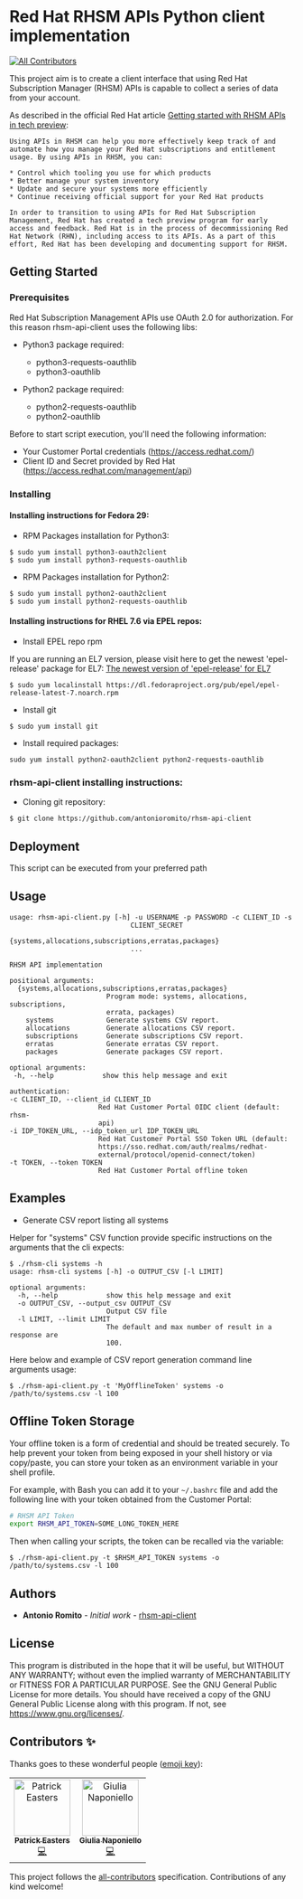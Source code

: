 # Red Hat RHSM APIs Python client implementation 
[![All Contributors](https://img.shields.io/badge/all_contributors-2-orange.svg?style=flat-square)](#contributors)

This project aim is to create a client interface that using Red Hat Subscription Manager (RHSM) APIs is capable to collect a series of data from your account. 

As described in the official Red Hat article [Getting started with RHSM APIs in tech preview](https://access.redhat.com/articles/3626371):

```
Using APIs in RHSM can help you more effectively keep track of and automate how you manage your Red Hat subscriptions and entitlement usage. By using APIs in RHSM, you can:

* Control which tooling you use for which products
* Better manage your system inventory
* Update and secure your systems more efficiently
* Continue receiving official support for your Red Hat products

In order to transition to using APIs for Red Hat Subscription Management, Red Hat has created a tech preview program for early access and feedback. Red Hat is in the process of decommissioning Red Hat Network (RHN), including access to its APIs. As a part of this effort, Red Hat has been developing and documenting support for RHSM.
```

## Getting Started

### Prerequisites

Red Hat Subscription Management APIs use OAuth 2.0 for authorization. For this reason rhsm-api-client uses the following libs:

* Python3 package required:

    * python3-requests-oauthlib
    * python3-oauthlib
    
* Python2 package required:

    * python2-requests-oauthlib
    * python2-oauthlib

Before to start script execution, you'll need the following information:

* Your Customer Portal credentials (https://access.redhat.com/)
* Client ID and Secret provided by Red Hat (https://access.redhat.com/management/api)
 

### Installing

#### Installing instructions for Fedora 29:

* RPM Packages installation for Python3:
```
$ sudo yum install python3-oauth2client
$ sudo yum install python3-requests-oauthlib
```

* RPM Packages installation for Python2:
```
$ sudo yum install python2-oauth2client
$ sudo yum install python2-requests-oauthlib
```
    
#### Installing instructions for RHEL 7.6 via EPEL repos:
       
* Install EPEL repo rpm
    
If you are running an EL7 version, please visit here to get the newest 'epel-release' package for EL7: [The newest version of 'epel-release' for EL7](https://dl.fedoraproject.org/pub/epel/epel-release-latest-7.noarch.rpm)

```
$ sudo yum localinstall https://dl.fedoraproject.org/pub/epel/epel-release-latest-7.noarch.rpm
```
    
* Install git
    
```
$ sudo yum install git
```

* Install required packages:

```
sudo yum install python2-oauth2client python2-requests-oauthlib
```

### rhsm-api-client installing instructions:

* Cloning git repository:
```
$ git clone https://github.com/antonioromito/rhsm-api-client
```  
  
## Deployment

This script can be executed from your preferred path

## Usage

```
usage: rhsm-api-client.py [-h] -u USERNAME -p PASSWORD -c CLIENT_ID -s
                              CLIENT_SECRET
                              {systems,allocations,subscriptions,erratas,packages}
                              ...

RHSM API implementation

positional arguments:
  {systems,allocations,subscriptions,erratas,packages}
                        Program mode: systems, allocations, subscriptions,
                        errata, packages)
    systems             Generate systems CSV report.
    allocations         Generate allocations CSV report.
    subscriptions       Generate subscriptions CSV report.
    erratas             Generate erratas CSV report.
    packages            Generate packages CSV report.

optional arguments:
 -h, --help            show this help message and exit

authentication:
-c CLIENT_ID, --client_id CLIENT_ID
                      Red Hat Customer Portal OIDC client (default: rhsm-
                      api)
-i IDP_TOKEN_URL, --idp_token_url IDP_TOKEN_URL
                      Red Hat Customer Portal SSO Token URL (default:
                      https://sso.redhat.com/auth/realms/redhat-
                      external/protocol/openid-connect/token)
-t TOKEN, --token TOKEN
                      Red Hat Customer Portal offline token
```

## Examples

* Generate CSV report listing all systems

Helper for "systems" CSV function provide specific instructions on the arguments that the cli expects:

```
$ ./rhsm-cli systems -h
usage: rhsm-cli systems [-h] -o OUTPUT_CSV [-l LIMIT]

optional arguments:
  -h, --help            show this help message and exit
  -o OUTPUT_CSV, --output_csv OUTPUT_CSV
                        Output CSV file
  -l LIMIT, --limit LIMIT
                        The default and max number of result in a response are
                        100.

```

Here below and example of CSV report generation command line arguments usage:

```
$ ./rhsm-api-client.py -t 'MyOfflineToken' systems -o /path/to/systems.csv -l 100
```

## Offline Token Storage

Your offline token is a form of credential and should be treated securely. To help prevent
your token from being exposed in your shell history or via copy/paste, you can store your token
as an environment variable in your shell profile.

For example, with Bash you can add it to your `~/.bashrc` file and add the following line
with your token obtained from the Customer Portal:

```bash
# RHSM API Token
export RHSM_API_TOKEN=SOME_LONG_TOKEN_HERE
```

Then when calling your scripts, the token can be recalled via the variable:
```
$ ./rhsm-api-client.py -t $RHSM_API_TOKEN systems -o /path/to/systems.csv -l 100
```

## Authors

* **Antonio Romito** - *Initial work* - [rhsm-api-client](https://github.com/antonioromito/rhsm-api-client)

## License

This program is distributed in the hope that it will be useful, but WITHOUT ANY WARRANTY; without even the implied warranty of MERCHANTABILITY or FITNESS FOR A PARTICULAR PURPOSE.  See the  GNU General Public License for more details.
You should have received a copy of the GNU General Public License along with this program.  If not, see <https://www.gnu.org/licenses/>.


## Contributors ✨

Thanks goes to these wonderful people ([emoji key](https://allcontributors.org/docs/en/emoji-key)):

<!-- ALL-CONTRIBUTORS-LIST:START - Do not remove or modify this section -->
<!-- prettier-ignore -->
<table>
  <tr>
    <td align="center"><a href="https://patrick.easte.rs"><img src="https://avatars2.githubusercontent.com/u/5381696?v=4" width="100px;" alt="Patrick Easters"/><br /><sub><b>Patrick Easters</b></sub></a><br /><a href="https://github.com/antonioromito/rhsm-api-client/commits?author=patrickeasters" title="Code">💻</a></td>
    <td align="center"><a href="https://github.com/gnaponie"><img src="https://avatars3.githubusercontent.com/u/35328841?v=4" width="100px;" alt="Giulia Naponiello"/><br /><sub><b>Giulia Naponiello</b></sub></a><br /><a href="https://github.com/antonioromito/rhsm-api-client/commits?author=gnaponie" title="Code">💻</a></td>
  </tr>
</table>

<!-- ALL-CONTRIBUTORS-LIST:END -->

This project follows the [all-contributors](https://github.com/all-contributors/all-contributors) specification. Contributions of any kind welcome!